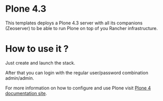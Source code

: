 # Plone 4.3


This templates deploys a Plone 4.3 server with all its companions (Zeoserver) to be able to run Plone on top of you Rancher infrastructure.

# How to use it ?

Just create and launch the stack.

After that you can login with the regular user/password combination admin/admin.

For more information on how to configure and use Plone visit [Plone 4 documentation site](http://docs.plone.org/4/en/). 